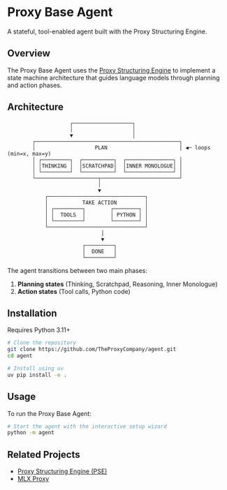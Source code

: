 # Proxy Base Agent

A stateful, tool-enabled agent built with the Proxy Structuring Engine.

## Overview

The Proxy Base Agent uses the [Proxy Structuring Engine](https://github.com/TheProxyCompany/proxy-structuring-engine) to implement a state machine architecture that guides language models through planning and action phases.

## Architecture

```
                    ┌───────────────────┐
                    │                   │
                    ▼                   │
        ┌──────────────────────────────────────────────┐
        │                   PLAN                       │ ◀─ loops (min=x, max=y)
        │ ┌─────────┐  ┌──────────┐  ┌───────────────┐ │
        │ │THINKING │  │SCRATCHPAD│  │INNER MONOLOGUE│ │
        │ └─────────┘  └──────────┘  └───────────────┘ │
        └────────────────────┬─────────────────────────┘
                             │
                             ▼
            ┌───────────────────────────────┐
            │           TAKE ACTION         │
            │ ┌─────────┐        ┌────────┐ │
            │ │  TOOLS  │        │ PYTHON │ │
            │ └─────────┘        └────────┘ │
            └───────────────────────────────┘
                              │
                              ▼
                        ┌─────────┐
                        │  DONE   │
                        └─────────┘
```

The agent transitions between two main phases:

1. **Planning states** (Thinking, Scratchpad, Reasoning, Inner Monologue)
2. **Action states** (Tool calls, Python code)

## Installation

Requires Python 3.11+

```bash
# Clone the repository
git clone https://github.com/TheProxyCompany/agent.git
cd agent

# Install using uv
uv pip install -e .
```

## Usage

To run the Proxy Base Agent:

```bash
# Start the agent with the interactive setup wizard
python -m agent
```

## Related Projects

- [Proxy Structuring Engine (PSE)](https://github.com/TheProxyCompany/proxy-structuring-engine)
- [MLX Proxy](https://github.com/TheProxyCompany/mlx-proxy)
